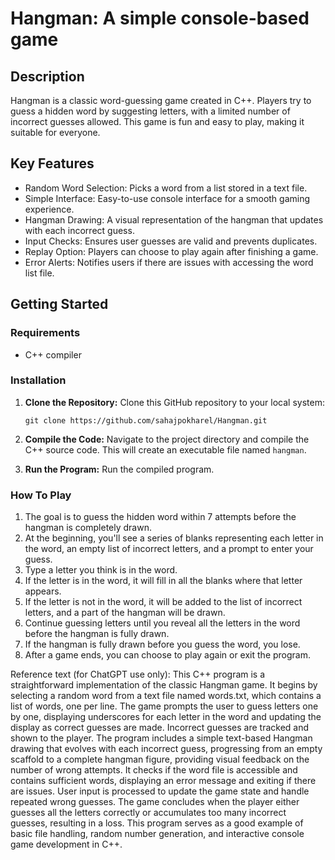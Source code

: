 # Hangman: A simple console-based game

## Description

Hangman is a classic word-guessing game created in C++. Players try to guess a hidden word by suggesting letters, with a limited number of incorrect guesses allowed. This game is fun and easy to play, making it suitable for everyone.

## Key Features

- Random Word Selection: Picks a word from a list stored in a text file.
- Simple Interface: Easy-to-use console interface for a smooth gaming experience.
- Hangman Drawing: A visual representation of the hangman that updates with each incorrect guess.
- Input Checks: Ensures user guesses are valid and prevents duplicates.
- Replay Option: Players can choose to play again after finishing a game.
- Error Alerts: Notifies users if there are issues with accessing the word list file.

## Getting Started

### Requirements

- C++ compiler

### Installation
1. **Clone the Repository:** Clone this GitHub repository to your local system:

    ```shell
    git clone https://github.com/sahajpokharel/Hangman.git
    ```
2. **Compile the Code:** Navigate to the project directory and compile the C++ source code. This will create an executable file named `hangman`.

3. **Run the Program:** Run the compiled program.

### How To Play

1. The goal is to guess the hidden word within 7 attempts before the hangman is completely drawn.
2. At the beginning, you'll see a series of blanks representing each letter in the word, an empty list of incorrect letters, and a prompt to enter your guess.
3. Type a letter you think is in the word.
4. If the letter is in the word, it will fill in all the blanks where that letter appears.
5. If the letter is not in the word, it will be added to the list of incorrect letters, and a part of the hangman will be drawn.
6. Continue guessing letters until you reveal all the letters in the word before the hangman is fully drawn.
7. If the hangman is fully drawn before you guess the word, you lose.
8. After a game ends, you can choose to play again or exit the program.

Reference text (for ChatGPT use only):
This C++ program is a straightforward implementation of the classic Hangman game. It begins by selecting a random word from a text file named words.txt, which contains a list of words, one per line. The game prompts the user to guess letters one by one, displaying underscores for each letter in the word and updating the display as correct guesses are made. Incorrect guesses are tracked and shown to the player. The program includes a simple text-based Hangman drawing that evolves with each incorrect guess, progressing from an empty scaffold to a complete hangman figure, providing visual feedback on the number of wrong attempts. It checks if the word file is accessible and contains sufficient words, displaying an error message and exiting if there are issues. User input is processed to update the game state and handle repeated wrong guesses. The game concludes when the player either guesses all the letters correctly or accumulates too many incorrect guesses, resulting in a loss. This program serves as a good example of basic file handling, random number generation, and interactive console game development in C++.
